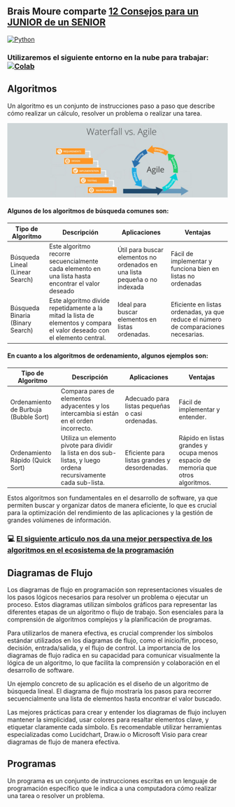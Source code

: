 ## Brais Moure comparte [12 Consejos para un JUNIOR de un SENIOR](https://www.youtube.com/watch?v=SavaU66KxQY)

[![Python](https://img.shields.io/badge/Python-3.11+-yellow?style=for-the-badge&logo=python&logoColor=white&labelColor=101010)](https://python.org)

### Utilizaremos el siguiente entorno en la nube para trabajar:   [![Colab](https://colab.research.google.com/assets/colab-badge.svg)](https://colab.research.google.com/github/roboflow-ai/notebooks/blob/main/notebooks/train-rtmdet-object-detection-on-custom-data.ipynb)

## Algoritmos
Un algoritmo es un conjunto de instrucciones paso a paso que describe cómo realizar un cálculo, resolver un problema o realizar una tarea.

![](./agil.jpg)

#### Algunos de los algoritmos de búsqueda comunes son:

| Tipo de Algoritmo | Descripción| Aplicaciones | Ventajas |
|------|------|------|------|
| Búsqueda Lineal (Linear Search) | Este algoritmo recorre secuencialmente cada elemento en una lista hasta encontrar el valor deseado | Útil para buscar elementos no ordenados en una lista pequeña o no indexada |Fácil de implementar y funciona bien en listas no ordenadas |
|Búsqueda Binaria (Binary Search)| Este algoritmo divide repetidamente a la mitad la lista de elementos y compara el valor deseado con el elemento central.| Ideal para buscar elementos en listas ordenadas.| Eficiente en listas ordenadas, ya que reduce el número de comparaciones necesarias.|


#### En cuanto a los algoritmos de ordenamiento, algunos ejemplos son:

| Tipo de Algoritmo | Descripción| Aplicaciones | Ventajas |
|------|------|------|------|
| Ordenamiento de Burbuja (Bubble Sort)| Compara pares de elementos adyacentes y los intercambia si están en el orden incorrecto. | Adecuado para listas pequeñas o casi ordenadas.| Fácil de implementar y entender.|
|Ordenamiento Rápido (Quick Sort)| Utiliza un elemento pivote para dividir la lista en dos sub-listas, y luego ordena recursivamente cada sub-lista. | Eficiente para listas grandes y desordenadas.| Rápido en listas grandes y ocupa menos espacio de memoria que otros algoritmos.|


Estos algoritmos son fundamentales en el desarrollo de software, ya que permiten buscar y organizar datos de manera eficiente, lo que es crucial para la optimización del rendimiento de las aplicaciones y la gestión de grandes volúmenes de información.

### 💻 [El siguiente articulo nos da una mejor perspectiva de los algoritmos en el ecosistema de la programación](https://github.com/LeonRamos5366/SmartTeach/blob/main/Programaci%C3%B3n/MProgramacion.pdf)

## Diagramas de Flujo

Los diagramas de flujo en programación son representaciones visuales de los pasos lógicos necesarios para resolver un problema o ejecutar un proceso. Estos diagramas utilizan símbolos gráficos para representar las diferentes etapas de un algoritmo o flujo de trabajo. Son esenciales para la comprensión de algoritmos complejos y la planificación de programas.

Para utilizarlos de manera efectiva, es crucial comprender los símbolos estándar utilizados en los diagramas de flujo, como el inicio/fin, proceso, decisión, entrada/salida, y el flujo de control. La importancia de los diagramas de flujo radica en su capacidad para comunicar visualmente la lógica de un algoritmo, lo que facilita la comprensión y colaboración en el desarrollo de software.

Un ejemplo concreto de su aplicación es el diseño de un algoritmo de búsqueda lineal. El diagrama de flujo mostraría los pasos para recorrer secuencialmente una lista de elementos hasta encontrar el valor buscado.

Las mejores prácticas para crear y entender los diagramas de flujo incluyen mantener la simplicidad, usar colores para resaltar elementos clave, y etiquetar claramente cada símbolo. Es recomendable utilizar herramientas especializadas como Lucidchart, Draw.io o Microsoft Visio para crear diagramas de flujo de manera efectiva. 


## Programas
Un programa es un conjunto de instrucciones escritas en un lenguaje de programación específico que le indica a una computadora cómo realizar una tarea o resolver un problema. 


